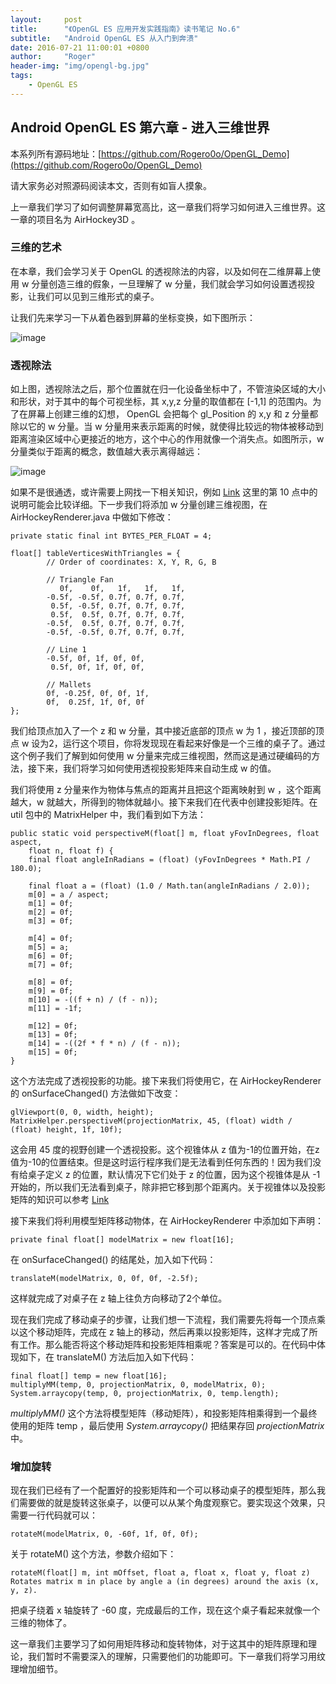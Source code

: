 ```yaml
---
layout:     post
title:      "《OpenGL ES 应用开发实践指南》读书笔记 No.6"
subtitle:   "Android OpenGL ES 从入门到奔溃"
date: 2016-07-21 11:00:01 +0800
author:     "Roger"
header-img: "img/opengl-bg.jpg"
tags:
    - OpenGL ES
---
```

Android OpenGL ES 第六章 - 进入三维世界
---

本系列所有源码地址：[https://github.com/Rogero0o/OpenGL_Demo](https://github.com/Rogero0o/OpenGL_Demo)

请大家务必对照源码阅读本文，否则有如盲人摸象。

上一章我们学习了如何调整屏幕宽高比，这一章我们将学习如何进入三维世界。这一章的项目名为 AirHockey3D 。

### 三维的艺术

在本章，我们会学习关于 OpenGL 的透视除法的内容，以及如何在二维屏幕上使用 w 分量创造三维的假象，一旦理解了 w 分量，我们就会学习如何设置透视投影，让我们可以见到三维形式的桌子。

让我们先来学习一下从着色器到屏幕的坐标变换，如下图所示：

![image](https://github.com/Rogero0o/rogero0o.github.io/blob/master/img/opengl/image6-1.jpg?raw=true)

### 透视除法

如上图，透视除法之后，那个位置就在归一化设备坐标中了，不管渲染区域的大小和形状，对于其中的每个可视坐标，其 x,y,z 分量的取值都在 [-1,1] 的范围内。为了在屏幕上创建三维的幻想， OpenGL 会把每个 gl_Position 的 x,y 和 z 分量都除以它的 w 分量。当 w 分量用来表示距离的时候，就使得比较远的物体被移动到距离渲染区域中心更接近的地方，这个中心的作用就像一个消失点。如图所示，w 分量类似于距离的概念，数值越大表示离得越远：

![image](https://github.com/Rogero0o/rogero0o.github.io/blob/master/img/opengl/image6-2.jpg?raw=true)

如果不是很通透，或许需要上网找一下相关知识，例如 [Link](http://blog.csdn.net/luyuncsd123/article/details/12955883) 这里的第 10 点中的说明可能会比较详细。下一步我们将添加 w 分量创建三维视图，在 AirHockeyRenderer.java 中做如下修改：

    private static final int BYTES_PER_FLOAT = 4;

    float[] tableVerticesWithTriangles = {   
            // Order of coordinates: X, Y, R, G, B

            // Triangle Fan
               0f,    0f,   1f,   1f,   1f,         
            -0.5f, -0.5f, 0.7f, 0.7f, 0.7f,            
             0.5f, -0.5f, 0.7f, 0.7f, 0.7f,
             0.5f,  0.5f, 0.7f, 0.7f, 0.7f,
            -0.5f,  0.5f, 0.7f, 0.7f, 0.7f,
            -0.5f, -0.5f, 0.7f, 0.7f, 0.7f,

            // Line 1
            -0.5f, 0f, 1f, 0f, 0f,
             0.5f, 0f, 1f, 0f, 0f,

            // Mallets
            0f, -0.25f, 0f, 0f, 1f,
            0f,  0.25f, 1f, 0f, 0f
    };

我们给顶点加入了一个 z 和 w 分量，其中接近底部的顶点 w 为 1 ，接近顶部的顶点 w 设为2，运行这个项目，你将发现现在看起来好像是一个三维的桌子了。通过这个例子我们了解到如何使用 w 分量来完成三维视图，然而这是通过硬编码的方法，接下来，我们将学习如何使用透视投影矩阵来自动生成 w 的值。

我们将使用 z 分量来作为物体与焦点的距离并且把这个距离映射到 w ，这个距离越大，w 就越大，所得到的物体就越小。接下来我们在代表中创建投影矩阵。在 util 包中的 MatrixHelper 中，我们看到如下方法：

    public static void perspectiveM(float[] m, float yFovInDegrees, float aspect,
        float n, float f) {
        final float angleInRadians = (float) (yFovInDegrees * Math.PI / 180.0);

        final float a = (float) (1.0 / Math.tan(angleInRadians / 2.0));
        m[0] = a / aspect;
        m[1] = 0f;
        m[2] = 0f;
        m[3] = 0f;

        m[4] = 0f;
        m[5] = a;
        m[6] = 0f;
        m[7] = 0f;

        m[8] = 0f;
        m[9] = 0f;
        m[10] = -((f + n) / (f - n));
        m[11] = -1f;

        m[12] = 0f;
        m[13] = 0f;
        m[14] = -((2f * f * n) / (f - n));
        m[15] = 0f;        
    }

这个方法完成了透视投影的功能。接下来我们将使用它，在 AirHockeyRenderer 的 onSurfaceChanged() 方法做如下改变：

    glViewport(0, 0, width, height);
    MatrixHelper.perspectiveM(projectionMatrix, 45, (float) width / (float) height, 1f, 10f);

这会用 45 度的视野创建一个透视投影。这个视锥体从 z 值为-1的位置开始，在z值为-10的位置结束。但是这时运行程序我们是无法看到任何东西的！因为我们没有给桌子定义 z 的位置，默认情况下它们处于 z 的位置，因为这个视锥体是从 -1 开始的，所以我们无法看到桌子，除非把它移到那个距离内。关于视锥体以及投影矩阵的知识可以参考 [Link](http://www.cnblogs.com/graphics/archive/2012/07/25/2582119.html)

接下来我们将利用模型矩阵移动物体，在 AirHockeyRenderer 中添加如下声明：

    private final float[] modelMatrix = new float[16];

在 onSurfaceChanged() 的结尾处，加入如下代码：

    translateM(modelMatrix, 0, 0f, 0f, -2.5f);        

这样就完成了对桌子在 z 轴上往负方向移动了2个单位。

现在我们完成了移动桌子的步骤，让我们想一下流程，我们需要先将每一个顶点乘以这个移动矩阵，完成在 z 轴上的移动，然后再乘以投影矩阵，这样才完成了所有工作。那么能否将这个移动矩阵和投影矩阵相乘呢？答案是可以的。在代码中体现如下，在 translateM() 方法后加入如下代码：

    final float[] temp = new float[16];
    multiplyMM(temp, 0, projectionMatrix, 0, modelMatrix, 0);        
    System.arraycopy(temp, 0, projectionMatrix, 0, temp.length);

*multiplyMM()* 这个方法将模型矩阵（移动矩阵），和投影矩阵相乘得到一个最终使用的矩阵 temp ，最后使用 *System.arraycopy()* 把结果存回 *projectionMatrix* 中。

### 增加旋转

现在我们已经有了一个配置好的投影矩阵和一个可以移动桌子的模型矩阵，那么我们需要做的就是旋转这张桌子，以便可以从某个角度观察它。要实现这个效果，只需要一行代码就可以：

    rotateM(modelMatrix, 0, -60f, 1f, 0f, 0f);

关于 rotateM() 这个方法，参数介绍如下：

    rotateM(float[] m, int mOffset, float a, float x, float y, float z)
    Rotates matrix m in place by angle a (in degrees) around the axis (x, y, z).

把桌子绕着 x 轴旋转了 -60 度，完成最后的工作，现在这个桌子看起来就像一个三维的物体了。

这一章我们主要学习了如何用矩阵移动和旋转物体，对于这其中的矩阵原理和理论，我们暂时不需要深入的理解，只需要他们的功能即可。下一章我们将学习用纹理增加细节。
